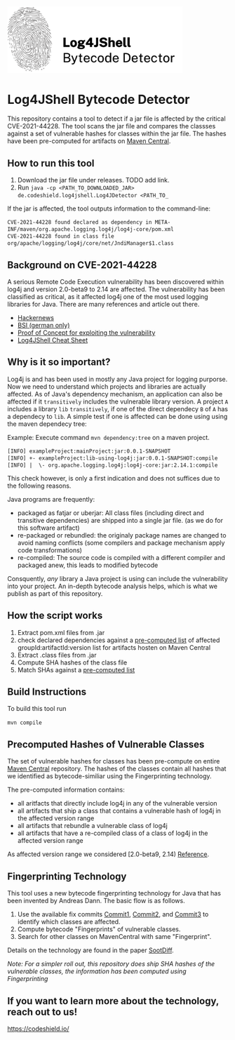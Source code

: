 <img src="logo.png" width="400">

# Log4JShell Bytecode Detector

This repository contains a tool to detect if a jar file is affected by the critical CVE-2021-44228. The tool scans the jar file and compares the classses against a set of vulnerable hashes for classes within the jar file. The hashes have been pre-computed for artifacts on [Maven Central](https://mvnrepository.com/repos/central).

## How to run this tool

1. Download the jar file under releases. TODO add link.
2. Run `java -cp <PATH_TO_DOWNLOADED_JAR> de.codeshield.log4jshell.Log4JDetector <PATH_TO_`


If the jar is affected, the tool outputs information to the command-line:

```
CVE-2021-44228 found declared as dependency in META-INF/maven/org.apache.logging.log4j/log4j-core/pom.xml
CVE-2021-44228 found in class file org/apache/logging/log4j/core/net/JndiManager$1.class
```

## Background on CVE-2021-44228
A serious Remote Code Execution vulnerability has been discovered within log4j and version 2.0-beta9 to 2.14 are affected. The vulnerability has been classified as critical, as it affected log4j one of the most used logging libraries for Java. There are many references and article out there.

* [Hackernews](https://thehackernews.com/2021/12/extremely-critical-log4j-vulnerability.html)
* [BSI (german only)](https://www.bsi.bund.de/SharedDocs/Cybersicherheitswarnungen/DE/2021/2021-549032-10F2.pdf?__blob=publicationFile&v=6)
* [Proof of Concept for exploiting the vulnerability](https://github.com/0x0021h/apache-log4j-rce)
* [Log4JShell Cheat Sheet](https://www.techsolvency.com/story-so-far/cve-2021-44228-log4j-log4shell/)

## Why is it so important?
Log4j is and has been used in mostly any Java project for logging purporse. Now we need to understand which projects and libraries are actually affected. As of Java's dependency mechanism, an application can also be affected if it `transitively` includes the vulnerable library version. A project `A` includes a library `lib` `transitively`, if one of the direct dependecy `B` of `A` has a dependecy to `lib`. A simple test if one is affected can be done using using the maven dependecy tree:

Example: Execute command `mvn dependency:tree` on a maven project. 

```
[INFO] exampleProject:mainProject:jar:0.0.1-SNAPSHOT
[INFO] +- exampleProject:lib-using-log4j:jar:0.0.1-SNAPSHOT:compile
[INFO] |  \- org.apache.logging.log4j:log4j-core:jar:2.14.1:compile
```

This check however, is only a first indication and does not suffices due to the following reasons. 

Java programs are frequently:
* packaged as fatjar or uberjar: All class files (including direct and transitive dependencies) are shipped into a single jar file. (as we do for this software artifact) 
* re-packaged or rebundled: the originaly package names are changed to avoid naming conflicts (some compilers and package mechanism apply code transformations)
* re-compiled: The source code is compiled with a different compiler and packaged anew, this leads to modified bytecode

Consquently, _*any*_ library a Java project is using can include the vulnerability into your project. An in-depth bytecode analysis helps, which is what we publish as part of this repository. 


## How the script works
1. Extract pom.xml files from .jar 
2. check declared dependencies against a [pre-computed list](src/main/resources/VulnerableGavs.csv) of affected groupId:artifactId:version list for artifacts hosten on Maven Central
3. Extract .class files from .jar
6. Compute SHA hashes of the class file
7. Match SHAs against a [pre-computed list](src/main/resources/VulnerableClassSHAs.csv)

## Build Instructions

To build this tool run 

`mvn compile`

## Precomputed Hashes of Vulnerable Classes

The set of vulnerable hashes for classes has been pre-compute on entire [Maven Central](https://mvnrepository.com/repos/central) repository. The hashes of the classes contain all hashes that we identified as bytecode-similiar using the Fingerprinting technology.

The pre-computed information contains:

* all aritfacts that directly include log4j in any of the vulnerable version
* all artifacts that ship a class that contains a vulnerable hash of log4j in the affected version range
* all artifacts that rebundle a vulnerable class of log4j 
* all artifacts that have a re-compiled class of a class of log4j in the affected version range

As affected version range we considered [2.0-beta9, 2.14) [Reference](https://logging.apache.org/log4j/2.x/security.html).

## Fingerprinting Technology
This tool uses a new bytecode fingerprinting technology for Java that has been invented by Andreas Dann. The basic flow is as follows. 
1. Use the available fix commits [Commit1](https://gitbox.apache.org/repos/asf?p=logging-log4j2.git;h=7fe72d6), [Commit2](https://gitbox.apache.org/repos/asf?p=logging-log4j2.git;h=d82b47c), and [Commit3](https://gitbox.apache.org/repos/asf?p=logging-log4j2.git;h=c77b3cb) to identify which classes are affected.
2. Compute bytecode "Fingerprints" of vulnerable classes.
3. Search for other classes on MavenCentral with same "Fingerprint".

Details on the technology are found in the paper [SootDiff](https://dl.acm.org/doi/10.1145/3315568.3329966). 

*Note: For a simpler roll out, this repository does ship SHA hashes of the vulnerable classes, the information has been computed using Fingerprinting*

## If you want to learn more about the technology, reach out to us!
https://codeshield.io/
